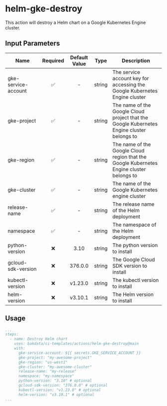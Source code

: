 # helm-gke-destroy

This action will destroy a Helm chart on a Google Kubernetes Engine cluster.

## Input Parameters

| Name                | Required | Default Value |  Type  | Description                                                                               |
| ------------------- | :------: | :-----------: | :----: | ----------------------------------------------------------------------------------------- |
| gke-service-account |    ✅    |       -       | string | The service account key for accessing the Google Kubernetes Engine cluster                |
| gke-project         |    ✅    |       -       | string | The name of the Google Cloud project that the Google Kubernetes Engine cluster belongs to |
| gke-region          |    ✅    |       -       | string | The name of the Google Cloud region that the Google Kubernetes Engine cluster belongs to  |
| gke-cluster         |    ✅    |       -       | string | The name of the Google Kubernetes engine cluster                                          |
| release-name        |    ✅    |       -       | string | The release name of the Helm deployment                                                   |
| namespace           |    ✅    |       -       | string | The namespace of the Helm deployment                                                      |
| python-version      |    ❌    |     3.10      | string | The python version to install                                                             |
| gcloud-sdk-version  |    ❌    |    376.0.0    | string | The Google Cloud SDK version to install                                                   |
| kubectl-version     |    ❌    |    v1.23.0    | string | The kubectl version to install                                                            |
| helm-version        |    ❌    |    v3.10.1    | string | The Helm version to install                                                               |

## Usage

```yaml
...
steps:
  - name: Destroy Helm chart
    uses: bakdata/ci-templates/actions/helm-gke-destroy@main
    with:
      gke-service-account: ${{ secrets.GKE_SERVICE_ACCOUNT }}
      gke-project: "my-awesome-project"
      gke-region: "us-west1"
      gke-cluster: "my-awesome-cluster"
      release-name: "my-release"
      namespace: "my-namespace"
      python-version: "3.10" # optional
      gcloud-sdk-version: "376.0.0" # optional
      kubectl-version: "v1.23.0" # optional
      helm-version: "v3.10.1" # optional
...
```
